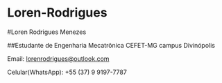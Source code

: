 # Loren-Rodrigues

#Loren Rodrigues Menezes

##Estudante de Engenharia Mecatrônica CEFET-MG campus Divinópolis

Email: [lorenrodrigues@outlook.com](mailto:lorenrodrigues@outlook.com)

Celular(WhatsApp): +55 (37) 9 9197-7787

